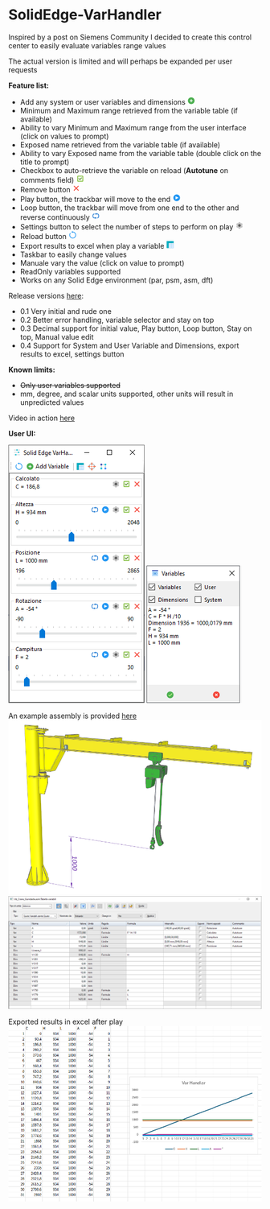 # SolidEdge-VarHandler

Inspired by a post on Siemens Community I decided to create this control center to easily evaluate variables range values

The actual version is limited and will perhaps be expanded per user requests


**Feature list:**
- Add any system or user variables and dimensions ![Add](./Resources/icons8_add_16.png)
- Minimum and Maximum range retrieved from the variable table (if available)
- Ability to vary Minimum and Maximum range from the user interface (click on values to prompt)
- Exposed name retrieved from the variable table (if available)
- Ability to vary Exposed name from the variable table (double click on the title to prompt)
- Checkbox to auto-retrieve the variable on reload (**Autotune** on comments field) ![Autotune](./Resources/icons8_checked_checkbox_16.png)
- Remove button ![Autotune](./Resources/icons8_close_16.png)
- Play button, the trackbar will move to the end ![Autotune](./Resources/icons8_circled_play_16.png)
- Loop button, the trackbar will move from one end to the other and reverse continuously ![Autotune](./Resources/icons8_repeat_16.png)
- Settings button to select the number of steps to perform on play ![settings](./Resources/icons8_settings_16.png)
- Reload button ![Autotune](./Resources/icons8_replay_16.png)
- Export results to excel when play a variable ![Excel](./Resources/icons8_data_sheet_16_extended.png)
- Taskbar to easily change values
- Manuale vary the value (click on value to prompt)
- ReadOnly variables supported
- Works on any Solid Edge environment (par, psm, asm, dft)


Release versions [here](https://github.com/farfilli/SolidEdge-VarHandler/releases):
- 0.1 Very initial and rude one
- 0.2 Better error handling, variable selector and stay on top
- 0.3 Decimal support for initial value, Play button, Loop button, Stay on top, Manual value edit
- 0.4 Support for System and User Variable and Dimensions, export results to excel, settings button
  
**Known limits:**
- ~~Only user variables supported~~
- mm, degree, and scalar units supported, other units will result in unpredicted values

Video in action [here](https://www.youtube.com/watch?v=izA-oFQAoVA&ab_channel=FrancescoArfilli)


**User UI:**

![MainForm](./MainForm.png)
![Variable selector](./VarSelector.png)

An example assembly is provided [here](./Crane.zip)
![Crane](./Crane.png)
![Variable table](./VarTable.png)

Exported results in excel after play
![export](./export.png)

